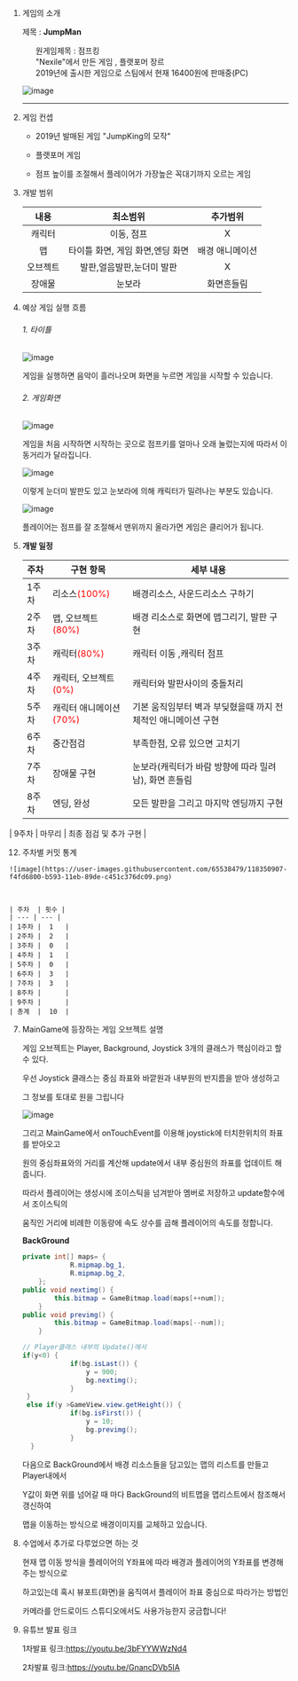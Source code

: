 1. 게임의 소개

   제목 : <strong>JumpMan</strong>

   <ul>원게임제목 : 점프킹</ul>
   <ul>"Nexile"에서 만든 게임 , 플랫포머 장르</ul>
   <ul>2019년에 출시한 게임으로 스팀에서 현재 16400원에 판매중(PC)</ul>

   ![image](https://user-images.githubusercontent.com/65538479/113096456-29a9a000-9230-11eb-81a2-b501a9789829.png)

   

   ------

5. 게임 컨셉

   + 2019년 발매된 게임 "JumpKing의 모작"

   + 플랫포머 게임

   + 점프 높이를 조절해서 플레이어가 가장높은 꼭대기까지 오르는 게임

     

6. 개발 범위

   |   내용   |             최소범위             |    추가범위     |
   | :------: | :------------------------------: | :-------------: |
   |  캐릭터  |            이동, 점프            |        X        |
   |    맵    | 타이틀 화면, 게임 화면,엔딩 화면 | 배경 애니메이션 |
   | 오브젝트 |    발판,얼음발판,눈더미 발판     |        X        |
   |  장애물  |              눈보라              |   화면흔들림    |
   
7. 예상 게임 실행 흐름

   ###### 1. 타이틀

   ![image](https://user-images.githubusercontent.com/65538479/113091056-12fe4b80-9226-11eb-8642-611063a4daef.png)

   게임을 실행하면 음악이 흘러나오며 화면을 누르면 게임을 시작할 수 있습니다.

   ######  2. 게임화면

   ![image](https://user-images.githubusercontent.com/65538479/113092985-054ac500-922a-11eb-9186-54e360b4927a.png)

   게임을 처음 시작하면 시작하는 곳으로 점프키를 얼마나 오래 눌렀는지에 따라서 이동거리가 달라집니다.

   

   <img src="https://user-images.githubusercontent.com/65538479/113096049-88bae500-922f-11eb-835b-b8c73f442280.png" alt="image"  />

   이렇게 눈더미 발판도 있고 눈보라에 의해 캐릭터가 밀려나는 부분도 있습니다.

   

   ![image](https://user-images.githubusercontent.com/65538479/113095589-a63b7f00-922e-11eb-839e-3e02cac77fa9.png)

    플레이어는 점프를 잘 조절해서 맨위까지 올라가면 게임은 클리어가 됩니다.

   

8. **개발 일정**

   | 주차  | 구현 항목                                             | 세부 내용                                                    |
   | ----- | ----------------------------------------------------- | ------------------------------------------------------------ |
   | 1주차 | 리소스<span style="color:red">(100%)</span>           | 배경리소스, 사운드리소스 구하기                              |
   | 2주차 | 맵, 오브젝트<span style="color:red">(80%)</span>      | 배경 리소스로 화면에 맵그리기, 발판 구현                     |
   | 3주차 | 캐릭터<span style="color:red">(80%)</span>            | 캐릭터 이동 ,캐릭터 점프                                     |
   | 4주차 | 캐릭터, 오브젝트<span style="color:red">(0%)</span>   | 캐릭터와 발판사이의 충돌처리                                 |
   | 5주차 | 캐릭터 애니메이션<span style="color:red">(70%)</span> | 기본 움직임부터 벽과 부딪혔을때 까지 전체적인 애니메이션 구현 |
   | 6주차 | 중간점검                                              | 부족한점, 오류 있으면 고치기                                 |
   | 7주차 | 장애물 구현                                           | 눈보라(캐릭터가 바람 방향에 따라 밀려남), 화면 흔들림        |
   | 8주차 | 엔딩, 완성                                            | 모든 발판을 그리고 마지막 엔딩까지 구현                      |
| 9주차 | 마무리                                                | 최종 점검 및 추가 구현                                       |
   
   
   
   
   
12.  주차별 커밋 통계

    ![image](https://user-images.githubusercontent.com/65538479/118350907-f4fd6800-b593-11eb-89de-c451c376dc09.png)

    

    | 주차  | 횟수 |
    | --- | --- |
    | 1주차 |  1   |
    | 2주차 |  2   |
    | 3주차 |  0   |
    | 4주차 |  1   |
    | 5주차 |  0   |
    | 6주차 |  3   |
    | 7주차 |  3   |
    | 8주차 |      |
    | 9주차 |      |
    | 총계  |  10  |
    
    
    
7. MainGame에 등장하는 게임 오브젝트 설명

   게임 오브젝트는 Player, Background, Joystick 3개의 클래스가 핵심이라고 할 수 있다.

   우선 Joystick 클래스는 중심 좌표와 바깥원과 내부원의 반지름을 받아 생성하고

   그 정보를 토대로 원을 그립니다

   ![image](https://user-images.githubusercontent.com/65538479/118348694-09873380-b587-11eb-8796-fb5545f3859d.png)

   그리고 MainGame에서 onTouchEvent를 이용해 joystick에 터치한위치의 좌표를 받아오고

   원의 중심좌표와의 거리를 계산해 update에서 내부 중심원의 좌표를 업데이트 해줍니다.

   따라서 플레이어는 생성시에 조이스틱을 넘겨받아 멤버로 저장하고 update함수에서 조이스틱의

   움직인 거리에 비례한 이동량에 속도 상수를 곱해 플레이어의 속도를 정합니다.

   

   

   **BackGround**

   ```java
   private int[] maps= {
               R.mipmap.bg_1,
               R.mipmap.bg_2,
       };
   public void nextimg() {
           this.bitmap = GameBitmap.load(maps[++num]);
       }
   public void previmg() {
           this.bitmap = GameBitmap.load(maps[--num]);
       }
   ```

   ```java
   // Player클래스 내부의 Update()에서
   if(y<0) {
               if(bg.isLast()) {
                   y = 900;
                   bg.nextimg();
               }
    }
    else if(y >GameView.view.getHeight()) {
               if(bg.isFirst()) {
                   y = 10;
                   bg.previmg();
               }
     }
   ```

   다음으로 BackGround에서 배경 리소스들을 담고있는 맵의 리스트를 만들고 Player내에서

   Y값이 화면 위를 넘어갈 때 마다 BackGround의 비트맵을 맵리스트에서 참조해서 갱신하여

   맵을 이동하는 방식으로 배경이미지를 교체하고 있습니다.

   

8. 수업에서 추가로 다루었으면 하는 것

   현재 맵 이동 방식을 플레이어의 Y좌표에 따라 배경과 플레이어의 Y좌표를 변경해주는 방식으로

   하고있는데 혹시 뷰포트(화면)을 움직여서 플레이어 좌표 중심으로 따라가는 방법인 

   카메라를 안드로이드 스튜디오에서도 사용가능한지 궁금합니다!

9. 유튜브 발표 링크

   1차발표 링크:https://youtu.be/3bFYYWWzNd4

   2차발표 링크:https://youtu.be/GnancDVb5IA

   

   


